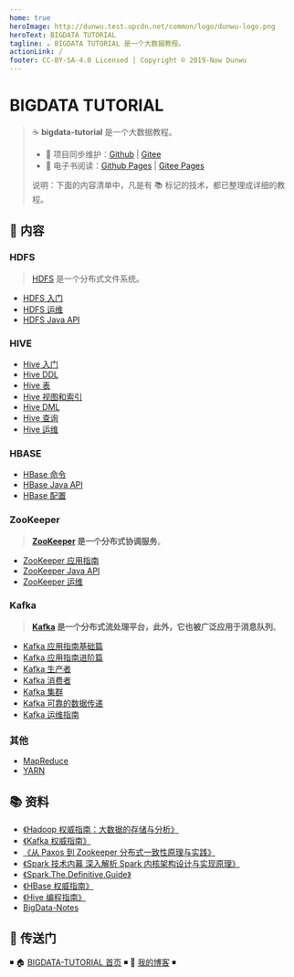 ```yaml
---
home: true
heroImage: http://dunwu.test.upcdn.net/common/logo/dunwu-logo.png
heroText: BIGDATA TUTORIAL
tagline: ☕ BIGDATA TUTORIAL 是一个大数据教程。
actionLink: /
footer: CC-BY-SA-4.0 Licensed | Copyright © 2019-Now Dunwu
---
```


# BIGDATA TUTORIAL

> ☕ **bigdata-tutorial** 是一个大数据教程。
>
> - 🔁 项目同步维护：[Github](https://github.com/dunwu/bigdata-tutorial/) | [Gitee](https://gitee.com/turnon/bigdata-tutorial/)
> - 📖 电子书阅读：[Github Pages](https://dunwu.github.io/bigdata-tutorial/) | [Gitee Pages](http://turnon.gitee.io/bigdata-tutorial/)
>
> 说明：下面的内容清单中，凡是有 📚 标记的技术，都已整理成详细的教程。

## 📖 内容

### HDFS

> [HDFS](hdfs) 是一个分布式文件系统。

- [HDFS 入门](hdfs/hdfs-quickstart.md)
- [HDFS 运维](hdfs/hdfs-ops.md)
- [HDFS Java API](hdfs/hdfs-java-api.md)

### HIVE

- [Hive 入门](hive/hive-quickstart.md)
- [Hive DDL](hive/hive-ddl.md)
- [Hive 表](hive/hive-table.md)
- [Hive 视图和索引](hive/hive-index-and-view.md)
- [Hive DML](hive/hive-dml.md)
- [Hive 查询](hive/hive-query.md)
- [Hive 运维](hive/hive-ops.md)

### HBASE

- [HBase 命令](hbase/hbase-cli.md)
- [HBase Java API](hbase/hbase-api.md)
- [HBase 配置](hbase/hbase-ops.md)

### ZooKeeper

> **[ZooKeeper](zookeeper) 是一个分布式协调服务**。

- [ZooKeeper 应用指南](zookeeper/zookeeper-quickstart.md)
- [ZooKeeper Java API](zookeeper/zookeeper-api.md)
- [ZooKeeper 运维](zookeeper/zookeeper-ops.md)

### Kafka

> **[Kafka](kafka) 是一个分布式流处理平台，此外，它也被广泛应用于消息队列**。

- [Kafka 应用指南基础篇](kafka/kafka-basic.md)
- [Kafka 应用指南进阶篇](kafka/kafka-advance.md)
- [Kafka 生产者](kafka/kafka-producer.md)
- [Kafka 消费者](kafka/kafka-consumer.md)
- [Kafka 集群](kafka/kafka-cluster.md)
- [Kafka 可靠的数据传递](kafka/kafka-reliable-transmission.md)
- [Kafka 运维指南](kafka/kafka-ops.md)

### 其他

- [MapReduce](mapreduce/mapreduce.md)
- [YARN](yarn.md)

## 📚 资料

- [《Hadoop 权威指南：大数据的存储与分析》](https://item.jd.com/12109713.html)
- [《Kafka 权威指南》](https://book.douban.com/subject/27665114/)
- [《从 Paxos 到 Zookeeper 分布式一致性原理与实践》](https://book.douban.com/subject/26292004/)
- [《Spark 技术内幕 深入解析 Spark 内核架构设计与实现原理》](https://book.douban.com/subject/26649141/)
- [《Spark.The.Definitive.Guide》](https://book.douban.com/subject/27035127/)
- [《HBase 权威指南》](https://book.douban.com/subject/10748460/)
- [《Hive 编程指南》](https://book.douban.com/subject/25791255/)
- [BigData-Notes](https://github.com/heibaiying/BigData-Notes)

## 🚪 传送门

◾ 🏠 [BIGDATA-TUTORIAL 首页](https://github.com/dunwu/bigdata-tutorial) ◾ 🎯 [我的博客](https://github.com/dunwu/blog) ◾
